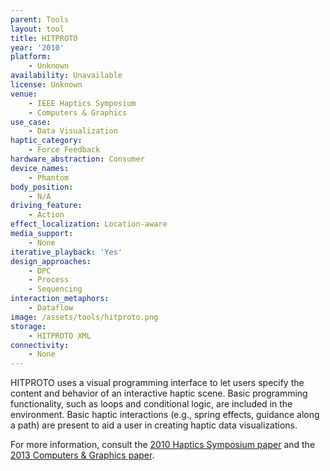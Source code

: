 ```yaml
---
parent: Tools
layout: tool
title: HITPROTO
year: '2010'
platform:
    - Unknown
availability: Unavailable
license: Unknown
venue:
    - IEEE Haptics Symposium
    - Computers & Graphics
use_case:
    - Data Visualization
haptic_category:
    - Force Feedback
hardware_abstraction: Consumer
device_names:
    - Phantom
body_position:
    - N/A
driving_feature:
    - Action
effect_localization: Location-aware
media_support:
    - None
iterative_playback: 'Yes'
design_approaches:
    - DPC
    - Process
    - Sequencing
interaction_metaphors:
    - Dataflow
image: /assets/tools/hitproto.png
storage:
    - HITPROTO XML
connectivity:
    - None
---
```

HITPROTO uses a visual programming interface to let users specify the content and behavior of an interactive haptic scene.
Basic programming functionality, such as loops and conditional logic, are included in the environment.
Basic haptic interactions (e.g., spring effects, guidance along a path) are present to aid a user in creating haptic data visualizations.

For more information, consult the [2010 Haptics Symposium paper](https://doi.org/10.1109/HAPTIC.2010.5444647) and the [2013 Computers & Graphics paper](10.1016/j.cag.2013.01.009).
